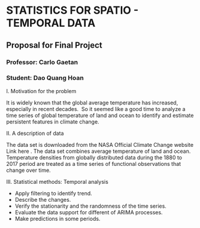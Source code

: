 # STATISTICS FOR SPATIO - TEMPORAL DATA
## Proposal for Final Project

### Professor: Carlo Gaetan
### Student: Dao Quang Hoan

I. Motivation for the problem

It is widely known that the global average temperature has increased, especially in
recent decades. ​ So it seemed like a good time to analyze a time series of global
temperature of land and ocean to identify and estimate persistent features in climate
change.

II. A description of data

The data set is downloaded from the NASA Official Climate Change website ​ Link
here . The data set combines average temperature of land and ocean. ​ Temperature
densities from globally distributed data during the 1880 to 2017 period are treated as
a time series of functional observations that change over time.

III. Statistical methods: Temporal analysis

- Apply filtering to identify trend.
- Describe the changes.
- Verify the stationarity and the randomness of the time series.
- Evaluate the data support for different of ARIMA processes.
- Make predictions in some periods.
